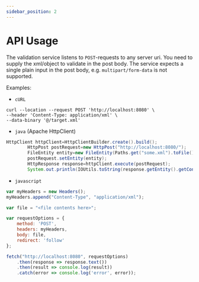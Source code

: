 ```yaml
---
sidebar_position: 2
---
```


# API Usage

The validation service listens to `POST`-requests to any server uri. You need to supply the xml/object to validate in
the post body.
The service expects a single plain input in the post body, e.g. `multipart/form-data` is not supported.

Examples:

* `cURL`

```shell script
curl --location --request POST 'http://localhost:8080' \
--header 'Content-Type: application/xml' \
--data-binary '@/target.xml'
```

* `java` (Apache HttpClient)

```java
HttpClient httpClient=HttpClientBuilder.create().build();
        HttpPost postRequest=new HttpPost("http://localhost:8080/");
        FileEntity entity=new FileEntity(Paths.get("some.xml").toFile(),ContentType.APPLICATION_XML);
        postRequest.setEntity(entity);
        HttpResponse response=httpClient.execute(postRequest);
        System.out.println(IOUtils.toString(response.getEntity().getContent()));
```

* `javascript`

```javascript
var myHeaders = new Headers();
myHeaders.append("Content-Type", "application/xml");

var file = "<file contents here>";

var requestOptions = {
    method: 'POST',
    headers: myHeaders,
    body: file,
    redirect: 'follow'
};

fetch("http://localhost:8080", requestOptions)
    .then(response => response.text())
    .then(result => console.log(result))
    .catch(error => console.log('error', error));
```